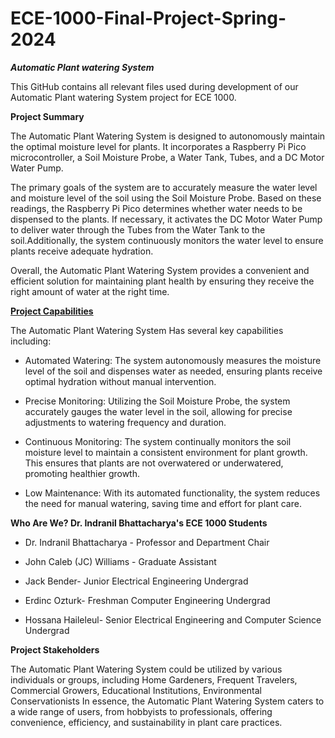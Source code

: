 # ECE-1000-Final-Project-Spring-2024

**_Automatic Plant watering System_**

This GitHub contains all relevant files used during development of our Automatic Plant watering System project for ECE 1000.


**Project Summary**

The Automatic Plant Watering System is designed to autonomously maintain the optimal moisture level for plants. It incorporates a Raspberry Pi Pico microcontroller, a Soil Moisture Probe, a Water Tank, Tubes, and a DC Motor Water Pump.

The primary goals of the system are to accurately measure the water level and moisture level of the soil using the Soil Moisture Probe. Based on these readings, the Raspberry Pi Pico determines whether water needs to be dispensed to the plants. If necessary, it activates the DC Motor Water Pump to deliver water through the Tubes from the Water Tank to the soil.Additionally, the system continuously monitors the water level to ensure plants receive adequate hydration.

Overall, the Automatic Plant Watering System provides a convenient and efficient solution for maintaining plant health by ensuring they receive the right amount of water at the right time.


<u>**Project Capabilities**</u>

The Automatic Plant Watering System Has several key capabilities including:

* Automated Watering: The system autonomously measures the moisture level of the soil and dispenses water as needed, ensuring plants receive optimal hydration without manual intervention.

* Precise Monitoring: Utilizing the Soil Moisture Probe, the system accurately gauges the water level in the soil, allowing for precise adjustments to watering frequency and duration.

* Continuous Monitoring: The system continually monitors the soil moisture level to maintain a consistent environment for plant growth. This ensures that plants are not overwatered or underwatered, promoting healthier growth.

* Low Maintenance: With its automated functionality, the system reduces the need for manual watering, saving time and effort for plant care.



**Who Are We? Dr. Indranil  Bhattacharya's ECE 1000 Students**
* Dr. Indranil  Bhattacharya - Professor and Department Chair 

* John Caleb (JC) Williams - Graduate Assistant
   
* Jack Bender-  Junior Electrical Engineering Undergrad 

* Erdinc Ozturk- Freshman Computer Engineering Undergrad
  
* Hossana Haileleul- Senior Electrical Engineering and Computer Science Undergrad





**Project Stakeholders**

The Automatic Plant Watering System could be utilized by various individuals or groups, including Home Gardeners, Frequent Travelers, Commercial Growers, Educational Institutions, Environmental Conservationists
In essence, the Automatic Plant Watering System caters to a wide range of users, from hobbyists to professionals, offering convenience, efficiency, and sustainability in plant care practices.
